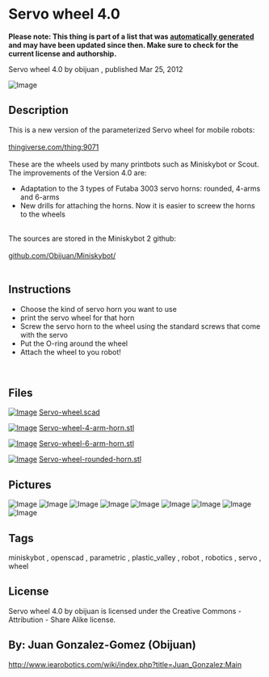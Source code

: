 Servo wheel 4.0
===============
**Please note: This thing is part of a list that was [automatically generated](https://github.com/carlosgs/export-things) and may have been updated since then. Make sure to check for the current license and authorship.**  

Servo wheel 4.0  by obijuan , published Mar 25, 2012

![Image](img/Servo-wheel-rounded-horn_display_large.jpg)

Description
--------
This is a new version of the parameterized Servo wheel for mobile robots:<br />
<br />
<a href="http://www.thingiverse.com/thing:9071" target="_blank" rel="nofollow">thingiverse.com/thing:9071</a><br />
<br />
These are the wheels used by many printbots such as Miniskybot or Scout. The improvements of the Version 4.0 are:<br />
* Adaptation to the 3 types of Futaba 3003 servo horns: rounded, 4-arms and 6-arms<br />
* New drills for attaching the horns. Now it is easier to screew the horns to the wheels<br />
<br />
The sources are stored in the Miniskybot 2 github:<br />
<br />
<a href="https://github.com/Obijuan/Miniskybot/" target="_blank" rel="nofollow">github.com/Obijuan/Miniskybot/</a><br />
<br />

Instructions
--------
* Choose the kind of servo horn you want to use<br />
* print the servo wheel for that horn<br />
* Screw the servo horn to the wheel using the standard screws that come with the servo<br />
* Put the O-ring around the wheel<br />
* Attach the wheel to you robot!<br />
<br />

Files
--------
[![Image](img/Gears_preview_tinycard.jpg)](Servo-wheel.scad)
 [ Servo-wheel.scad](Servo-wheel.scad)  

[![Image](img/Servo-wheel-4-arm-horn_preview_tinycard.jpg)](Servo-wheel-4-arm-horn.stl)
 [ Servo-wheel-4-arm-horn.stl](Servo-wheel-4-arm-horn.stl)  

[![Image](img/Servo-wheel-6-arm-horn_preview_tinycard.jpg)](Servo-wheel-6-arm-horn.stl)
 [ Servo-wheel-6-arm-horn.stl](Servo-wheel-6-arm-horn.stl)  

[![Image](img/Servo-wheel-rounded-horn_preview_tinycard.jpg)](Servo-wheel-rounded-horn.stl)
 [ Servo-wheel-rounded-horn.stl](Servo-wheel-rounded-horn.stl)  



Pictures
--------
![Image](img/servo_wheel_4.0-1_display_large_display_large.jpg)
![Image](img/Servo-wheel-6-arm-horn_display_large.jpg)
![Image](img/Servo-wheel-4-arm-horn_display_large.jpg)
![Image](img/Miniskybot-2-1_display_large_display_large.jpg)
![Image](img/servo_wheel_4_arm_horn_display_large_display_large.jpg)
![Image](img/servo_wheel_6_arm_horn_display_large_display_large.jpg)
![Image](img/servo_wheel_rounded_horn-1_display_large_display_large.jpg)
![Image](img/DSC04628_display_large_display_large.jpg)
![Image](img/servo_wheels_display_large_display_large.jpg)


Tags
--------
miniskybot , openscad , parametric , plastic_valley , robot , robotics , servo , wheel  

  

License
--------
Servo wheel 4.0 by obijuan is licensed under the Creative Commons - Attribution - Share Alike license.  



By: Juan Gonzalez-Gomez (Obijuan)
--------
<http://www.iearobotics.com/wiki/index.php?title=Juan_Gonzalez:Main>